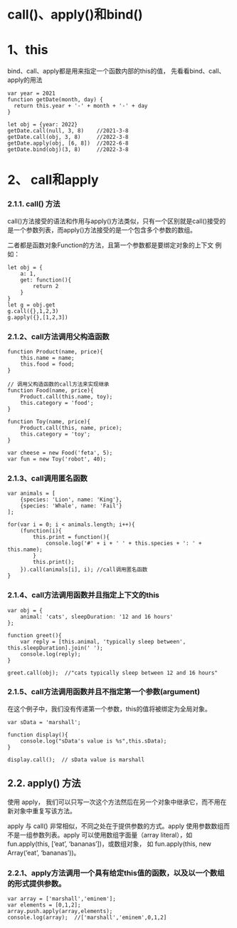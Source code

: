 # call()、apply()和bind()

# 1、this

bind、call、apply都是用来指定一个函数内部的this的值， 先看看bind、call、apply的用法

```
var year = 2021
function getDate(month, day) {
  return this.year + '-' + month + '-' + day
}

let obj = {year: 2022}
getDate.call(null, 3, 8)    //2021-3-8
getDate.call(obj, 3, 8)     //2022-3-8
getDate.apply(obj, [6, 8])  //2022-6-8
getDate.bind(obj)(3, 8)     //2022-3-8
```

# 2、 call和apply

### 2.1.1. call() 方法

call()方法接受的语法和作用与apply()方法类似，只有一个区别就是call()接受的是一个参数列表，而apply()方法接受的是一个包含多个参数的数组。

二者都是函数对象Function的方法，且第一个参数都是要绑定对象的上下文
例如：

```
let obj = {
    a: 1,
    get: function(){
        return 2
    }
}
let g = obj.get
g.call({},1,2,3)
g.apply({},[1,2,3])
```

### 2.1.2、call方法调用父构造函数

```
function Product(name, price){
    this.name = name;
    this.food = food;
}

// 调用父构造函数的call方法来实现继承
function Food(name, price){
    Product.call(this.name, toy);
    this.category = 'food';
}

function Toy(name, price){
    Product.call(this, name, price);
    this.category = 'toy';
}

var cheese = new Food('feta', 5);
var fun = new Toy('robot', 40);
```

### 2.1.3、call调用匿名函数

```
var animals = [
    {species: 'Lion', name: 'King'},
    {species: 'Whale', name: 'Fail'}
];

for(var i = 0; i < animals.length; i++){
    (function(i){
        this.print = function(){
            console.log('#' + i + ' ' + this.species + ': ' + this.name);
        }
        this.print();
    }).call(animals[i], i); //call调用匿名函数
}
```

### 2.1.4、call方法调用函数并且指定上下文的this

```
var obj = {
    animal: 'cats', sleepDuration: '12 and 16 hours'
};

function greet(){
    var reply = [this.animal, 'typically sleep between', this.sleepDuration].join(' ');
    console.log(reply);
}

greet.call(obj);  //"cats typically sleep between 12 and 16 hours"
```

### 2.1.5、call方法调用函数并且不指定第一个参数(argument)

在这个例子中，我们没有传递第一个参数，this的值将被绑定为全局对象。

```
var sData = 'marshall';

function display(){
    console.log("sData's value is %s",this.sData);
}

display.call();  // sData value is marshall
```

## 2.2. apply() 方法

使用 apply， 我们可以只写一次这个方法然后在另一个对象中继承它，而不用在新对象中重复写该方法。

apply 与 call() 非常相似，不同之处在于提供参数的方式。apply 使用参数数组而不是一组参数列表。apply 可以使用数组字面量（array literal），如 fun.apply(this, [‘eat’, ‘bananas’])，或数组对象， 如 fun.apply(this, new Array(‘eat’, ‘bananas’))。

### 2.2.1、apply方法调用一个具有给定this值的函数，以及以一个数组的形式提供参数。

```
var array = ['marshall','eminem'];
var elements = [0,1,2];
array.push.apply(array,elements);
console.log(array);  //['marshall','eminem',0,1,2]
```

